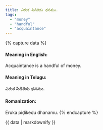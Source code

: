 ```yaml
---
title: ఎరుక పిడికెడు ధనము.
tags:
  - "money"
  - "handful"
  - "acquaintance"
---
```


{% capture data %}
#### Meaning in English:
Acquaintance is a handful of money.

#### Meaning in Telugu:
ఎరుక పిడికెడు ధనము.

#### Romanization:
Eruka piḍikeḍu dhanamu.
{% endcapture %}

{{ data | markdownify }}

